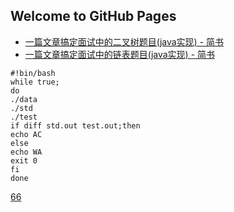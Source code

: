 ## Welcome to GitHub Pages

- [一篇文章搞定面试中的二叉树题目(java实现) - 简书](https://www.jianshu.com/p/0190985635eb)
- [一篇文章搞定面试中的链表题目(java实现) - 简书](https://www.jianshu.com/p/a64d1ef95980)

```shell
#!bin/bash
while true;
do
./data
./std
./test
if diff std.out test.out;then
echo AC
else
echo WA
exit 0
fi
done
```

[66](./66)
